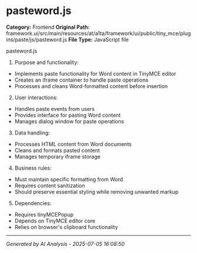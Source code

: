 # pasteword.js

**Category:** Frontend
**Original Path:** framework.ui/src/main/resources/at/a1ta/framework/ui/public/tiny_mce/plugins/paste/js/pasteword.js
**File Type:** JavaScript file

pasteword.js
1. Purpose and functionality:
- Implements paste functionality for Word content in TinyMCE editor
- Creates an iframe container to handle paste operations
- Processes and cleans Word-formatted content before insertion

2. User interactions:
- Handles paste events from users
- Provides interface for pasting Word content
- Manages dialog window for paste operations

3. Data handling:
- Processes HTML content from Word documents
- Cleans and formats pasted content
- Manages temporary iframe storage

4. Business rules:
- Must maintain specific formatting from Word
- Requires content sanitization
- Should preserve essential styling while removing unwanted markup

5. Dependencies:
- Requires tinyMCEPopup
- Depends on TinyMCE editor core
- Relies on browser's clipboard functionality

---
*Generated by AI Analysis - 2025-07-05 16:08:50*
